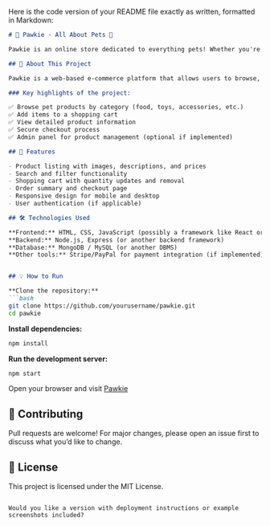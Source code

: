 Here is the code version of your README file exactly as written, formatted in Markdown:

```markdown
# 🐾 Pawkie - All About Pets 🐾

Pawkie is an online store dedicated to everything pets! Whether you're a dog lover, a cat parent, or a pet enthusiast of any kind, Pawkie is your one-stop shop for pet products, accessories, and essentials.

## 📝 About This Project

Pawkie is a web-based e-commerce platform that allows users to browse, search, and purchase pet-related products online. Built with modern web technologies, the platform offers a seamless and user-friendly shopping experience for pet owners.

### Key highlights of the project:

✅ Browse pet products by category (food, toys, accessories, etc.)  
✅ Add items to a shopping cart  
✅ View detailed product information  
✅ Secure checkout process  
✅ Admin panel for product management (optional if implemented)

## 🚀 Features

- Product listing with images, descriptions, and prices  
- Search and filter functionality  
- Shopping cart with quantity updates and removal  
- Order summary and checkout page  
- Responsive design for mobile and desktop  
- User authentication (if applicable)

## 🛠️ Technologies Used

**Frontend:** HTML, CSS, JavaScript (possibly a framework like React or Vue if specified)  
**Backend:** Node.js, Express (or another backend framework)  
**Database:** MongoDB / MySQL (or another DBMS)  
**Other tools:** Stripe/PayPal for payment integration (if implemented)


## 💡 How to Run

**Clone the repository:**
```bash
git clone https://github.com/yourusername/pawkie.git
cd pawkie
````

**Install dependencies:**

```bash
npm install
```

**Run the development server:**

```bash
npm start
```

Open your browser and visit [Pawkie](https://pawkie-ee41a.web.app/vet-profiles)

## 🙌 Contributing

Pull requests are welcome! For major changes, please open an issue first to discuss what you’d like to change.

## 📄 License

This project is licensed under the MIT License.

```

Would you like a version with deployment instructions or example screenshots included?
```
